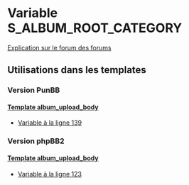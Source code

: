 # Variable S_ALBUM_ROOT_CATEGORY
[Explication sur le forum des forums](http://forum.forumactif.com/t294113-listing-des-variables#S_ALBUM_ROOT_CATEGORY)
## Utilisations dans les templates
### Version PunBB
#### [Template album_upload_body](punbb/album_upload_body.md)
* [Variable à la ligne 139](../punbb/album_upload_body.tpl#L139)
### Version phpBB2
#### [Template album_upload_body](subsilver/album_upload_body.md)
* [Variable à la ligne 123](../subsilver/album_upload_body.tpl#L123)